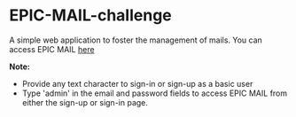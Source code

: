 # EPIC-MAIL-challenge
A simple web application to foster the management of mails.
You can access EPIC MAIL [here](https://richardekong007.github.io/EPIC-MAIL-challenge/UI/signUpPage.html)

**Note:**
- Provide any text character to sign-in or sign-up as a basic user
- Type 'admin' in the email and password fields to access EPIC MAIL from either the sign-up or sign-in page.

